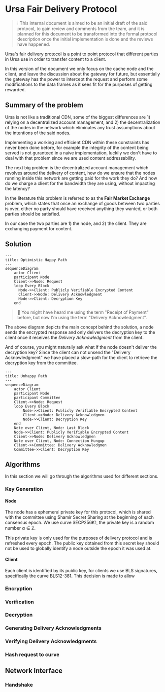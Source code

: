 # Ursa Fair Delivery Protocol

> ℹ️ This internal document is aimed to be an initial draft of the said protocol, to gain review and
> comments from the team, and it is planned for this document to be transformed into the formal
> protocol description once the initial implementation is done and the reviews have happened.

Ursa's fair delivery protocol is a point to point protocol that different parties in Ursa use in order
to transfer content to a client.

In this version of the document we only focus on the cache node and the client, and leave the discussion
about the gateway for future, but essentially the gateway has the power to intercept the request and perform
some modifications to the data frames as it sees fit for the purposes of getting rewarded.

## Summary of the problem

Ursa is not like a traditional CDN, some of the biggest differences are 1) relying on a decentralized account
management, and 2) the decentralization of the nodes in the network which eliminates any trust assumptions
about the intentions of the said nodes.

Implementing a working and efficient CDN within these constraints has never been done before, for example the
integrity of the content being served is not guranteed in a naive implementation, luckily we don't have to deal
with that problem since we are used content addressability.

The next big problem is the decentralized account management which revolves around the delivery of content, how
do we ensure that the nodes running inside this network are getting paid for the work they do? And how do we charge
a client for the bandwidth they are using, without impacting the latency?

In the literature this problem is referred to as the **Fair Market Exchange** problem, which states that once an
exchange of goods between two parties is over, either no party should have received anything they wanted, or both
parties should be satisfied.

In our case the two parties are 1) the node, and 2) the client. They are exchanging payment for content.

## Solution

```mermaid
---
title: Optimistic Happy Path
---
sequenceDiagram
    actor Client
    participant Node
    Client->>Node: Request
    loop Every Block
      Node->>Client: Publicly Verifiable Encrypted Content
      Client->>Node: Delivery Acknowledgment
      Node->>Client: Decryption Key
    end
```

> 📝 You might have heard me using the term "Receipt of Payment" before, but now I'm using the term
> "Delivery Acknowledgment".

The above diagram depicts the main concept behind the solution, a node sends the encrypted response and only
delivers the decryption key to the client once it receives the  *Delivery Acknowledgment* from the client.

And of course, you might naturally ask what if the node doesn't deliver the decryption key? Since the client
can not unsend the "Delivery Acknowledgment" we have placed a slow-path for the client to retrieve the decryption
key from the committee.

```mermaid
---
title: Unhappy Path
---
sequenceDiagram
    actor Client
    participant Node
    participant Committee
    Client->>Node: Request
    loop Every Block
        Node->>Client: Publicly Verifiable Encrypted Content
        Client->>Node: Delivery Acknowledgmen
        Node->>Client: Decryption Key
    end
    Note over Client, Node: Last Block
    Node->>Client: Publicly Verifiable Encrypted Content
    Client->>Node: Delivery Acknowledgmen
    Note over Client, Node: Connection Hungup
    Client->>Committee: Delivery Acknowledgmen
    Committee->>Client: Decryption Key
```

## Algorithms

In this section we will go through the algorithms used for different sections.


### Key Generation

#### Node

The node has a ephemeral private key for this protocol, which is shared with the committee using Shamir Secret Sharing at
the beginning of each consensus epoch. We use curve SECP256K1, the private key is a random number $\alpha \in \mathbb{Z}$.

This private key is only used for the purposes of delivery protocol and is refreshed every epoch. The public key obtained
from this secret key should not be used to globally identify a node outside the epoch it was used at.

#### Client

Each client is identified by its public key, for clients we use BLS signatures, specifically the curve BLS12-381. This decision
is made to allow

### Encryption
### Verification
### Decryption
### Generating Delivery Acknowledgments
### Verifying Delivery Acknowledgments
### Hash request to curve

## Network Interface

### Handshake

### 
